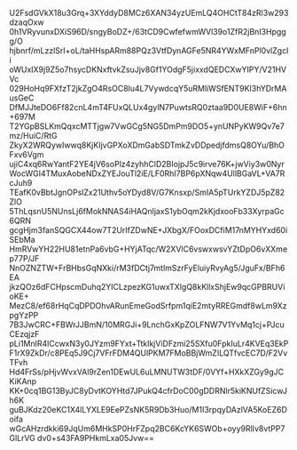 U2FsdGVkX18u3Grq+3XYddyD8MCz6XAN34yzUEmLQ4OHCtT84zRl3w293dzaqOxw
0h1VRyvunxDXiS96D/sngyBoDZ+/63tCD9CwfefwmWVl39o1ZfR2jBnI3Hpggg/O
hjbnrf/mLzzlSrI+oL/taHHspARm88PQz3VtfDynAGFe5NR4YWxMFnPl0vlZgcIi
oWUxIX9j9Z5o7hsycDKNxftvkZsuJjv8Gf1YOdgF5jixxdQEDCXwYIPY/V21HVVc
029HoHq9FXfzT2jkZgO4RsOC8lu4L7VywdcqY5uRMliWSfENT9KI3hYDrMAusGeC
DfMJJteDO6Ff82cnL4mT4FUxQLUx4gylN7PuwtsRQ0ztaa9D0UE8WiF+6hn+697M
T2YGpBSLKmQqxcMTTjgw7VwGCg5NG5DmPm9DO5+ynUNPyKW9Qv7e7mz/HuiC/RtG
ZkyX2WRQywIwwq8KjKIjvGPXoXDmGabSDTmkZvDDpedjfdmsQ8OYu/BhOFxv6Vgm
ujiC4xq6RwYantF2YE4jV6soPlz4zyhhClD2BIojpJ5c9irve76K+jwViy3w0Nyr
WocWGI4TMuxAobeNDxZYEJouTl2iE/LF0RhI7BP6pXNqw4UllBGaVL+VA7RcJuh9
TEafK0vBbtJgnOPslZx21Uthv5oYDyd8V/G7Knsxp/SmIA5pTUrkYZDJ5pZ82ZlO
5ThLqsnU5NUnsLj6fMokNNAS4iHAQnljaxS1ybOqm2kKjdxooFb33XyrpaGc6QRN
gcgHjm3fanSQGCX44ow7T2UrIfZDwNE+JXbgX/FOoxDCfiM17nMYHYxd60iSEbMa
HmRVwYH22HU81etnPa6vbG+HYjATqc/W2XVlC6vswxwsvYZtDpO6vXXmep77P/JF
NnOZNZTW+FrBHbsGqNXki/rM3fDCtj7mtlmSzrFyEluiyRvyAg5/JguFx/BFh6EA
jkzQOz6dFCHpscmDuhq2YICLzpezKG1uwxTXlgQ8kKllxShjEw9qcGPBRUVioKE+
MezC8/ef68rHqCqDPDOhvARunEmeGodSrfpm1qiE2mtyRREGmdf8wLm9XzpgYzPP
7B3JwCRC+FBWrJJBmN/10MRGJi+9LnchGxKpZOLFNW7V1YvMq1cj+PJcuCEzqjzF
pLi1MnIR4lCcwxN3y0JYzm9FYxt+TtkIkjViDFzmi25SXfu0FpkIuLr4KVEq3EkP
F1rX9ZkDr/c8PEq5J9Cj7VFrFDM4QUlPKM7FMoBBjWmZILQTfvcEC7D/F2VvTFvh
Hd4FrSs/pHjvWvxVAl9rZen1DEwUL6uLMNUTW3tDF/0VYf+HXkXZGy9gJCKiKAnp
KK+0cq1BG13ByJC8yDvtKOYHtd7JPukQ4cfrDoC00gDDRNlr5kiKNUfZSicwJh6K
guBJKdz20eKC1X4lLYXLE9EePZsNK5R9Db3Huo/M1I3rpqyDAzlVA5KoEZ6Doifa
wGcAHzrdkki69JqUm6MHkSP0HrFZpq2BC6KcYK6SWOb+oyy9RlIv8vtPP7GlLrVG
dv0+s43FA9PHkmLxa05Jvw==
